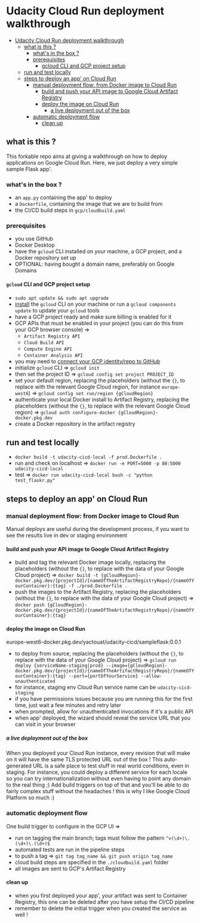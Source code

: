 # Udacity Cloud Run deployment walkthrough

<!-- TOC -->

- [Udacity Cloud Run deployment walkthrough](#udacity-cloud-run-deployment-walkthrough)
    - [what is this ?](#what-is-this-)
        - [what's in the box ?](#whats-in-the-box-)
        - [prerequisites](#prerequisites)
            - [gcloud CLI and GCP project setup](#gcloud-cli-and-gcp-project-setup)
    - [run and test locally](#run-and-test-locally)
    - [steps to deploy an app' on Cloud Run](#steps-to-deploy-an-app-on-cloud-run)
        - [manual deployment flow: from Docker image to Cloud Run](#manual-deployment-flow-from-docker-image-to-cloud-run)
            - [build and push your API image to Google Cloud Artifact Registry](#build-and-push-your-api-image-to-google-cloud-artifact-registry)
            - [deploy the image on Cloud Run](#deploy-the-image-on-cloud-run)
                - [a live deployment out of the box](#a-live-deployment-out-of-the-box)
        - [automatic deployment flow](#automatic-deployment-flow)
            - [clean up](#clean-up)

<!-- /TOC -->

## what is this ?

This forkable repo aims at giving a walkthrough on how to deploy applications on Google Cloud Run. Here, we just deploy a very simple sample Flask app'.

### what's in the box ?

- an `app.py` containing the app' to deploy
- a `Dockerfile`, containing the image that we are to build from
- the CI/CD build steps in `gcp/cloudbuild.yaml`

### prerequisites

- you use GitHub
- Docker Desktop
- have the `gcloud` CLI installed on your machine, a GCP project, and a Docker repository set up
- OPTIONAL: having bought a domain name, preferably on Google Domains

#### `gcloud` CLI and GCP project setup

- `sudo apt update && sudo apt upgrade`
- [install](https://cloud.google.com/sdk/docs/install#deb) the `gcloud` CLI on your machine or run a `gcloud components update` to update your `gcloud` tools
- have a GCP project ready and make sure billing is enabled for it
- GCP APIs that must be enabled in your project (you can do this from your GCP browser console) =>
  - `Artifact Registry API`
  - `Cloud Build API`
  - `Compute Engine API`
  - `Container Analysis API`
- you may need to [connect your GCP identity/repo to GitHub](https://cloud.google.com/build/docs/automating-builds/github/connect-repo-github)
- initialize `gcloud` CLI => `gcloud init`
- then set the project ID =>  `gcloud config set project PROJECT_ID`
- set your default region, replacing the placeholders (without the `{}`, to replace with the relevant Google Cloud region, for instance `europe-west6`) => `gcloud config set run/region {gCloudRegion}`
- authenticate your local Docker install to Artifact Registry, replacing the placeholders (without the `{}`, to replace with the relevant Google Cloud region) => `gcloud auth configure-docker {gCloudRegion}-docker.pkg.dev`
- create a Docker repository in the artifact registry

## run and test locally

- `docker build -t udacity-cicd-local -f prod.Dockerfile .`
- run and check on localhost => `docker run -e PORT=5000 -p 80:5000 udacity-cicd-local`
- test => `docker run udacity-cicd-local bash -c "python test_flaskr.py"`

## steps to deploy an app' on Cloud Run

### manual deployment flow: from Docker image to Cloud Run

Manual deploys are useful during the development process, if you want to see the results live in dev or staging environment

#### build and push your API image to Google Cloud Artifact Registry

- build and tag the relevant Docker image locally, replacing the placeholders (without the `{}`, to replace with the data of your Google Cloud project) => `docker build -t {gCloudRegion}-docker.pkg.dev/{projectId}/{nameOfTheArtifactRegistryRepo}/{nameOfYourContainer}:{tag} -f ./prod.Dockerfile .`
- push the images to the Artifact Registry, replacing the placeholders (without the `{}`, to replace with the data of your Google Cloud project) => `docker push {gCloudRegion}-docker.pkg.dev/{projectId}/{nameOfTheArtifactRegistryRepo}/{nameOfYourContainer}:{tag}`

#### deploy the image on Cloud Run

europe-west6-docker.pkg.dev/yactouat/udacity-cicd/sampleflask:0.0.1

- to deploy from source, replacing the placeholders (without the `{}`, to replace with the data of your Google Cloud project) => `gcloud run deploy {serviceName-staging|prod} --image={gCloudRegion}-docker.pkg.dev/{projectId}/{nameOfTheArtifactRegistryRepo}/{nameOfYourContainer}:{tag} --port={portOfYourService} --allow-unauthenticated`
- for instance, staging env Cloud Run service name can be `udacity-cicd-staging`
- if you have permissions issues because you are running this for the first time, just wait a few minutes and retry later
- when prompted, allow for unauthenticated invocations if it's a public API
- when app' deployed, the wizard should reveal the service URL that you can visit in your browser

##### a live deployment out of the box

When you deployed your Cloud Run instance, every revision that will make on it will have the same TLS protected URL out of the box ! This auto-generated URL is a safe place to test stuff in real world conditions, even in staging.
For instance, you could deploy a different service for each locale so you can try internationalization without even having to point any domain to the real thing ;)
Add build triggers on top of that and you'll be able to do fairly complex stuff without the headaches ! this is why I like Google Cloud Platform so much :)

### automatic deployment flow

One build trigger to configure in the GCP UI =>

- run on tagging the main branch; tags must follow the pattern `^v(\d+)\.(\d+)\.(\d+)$`
- automated tests are run in the pipeline steps
- to push a tag => `git tag tag_name && git push origin tag_name`
- cloud build steps are specified in the `./cloudbuild.yaml` folder
- all images are sent to GCP's Artifact Registry

#### clean up

- when you first deployed your app', your artifact was sent to Container Registry, this one can be deleted after you have setup the CI/CD pipeline
- remember to delete the initial trigger when you created the service as well !
